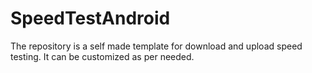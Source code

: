 # SpeedTestAndroid
The repository is a self made template for download and upload speed testing. It can be customized as per needed.
